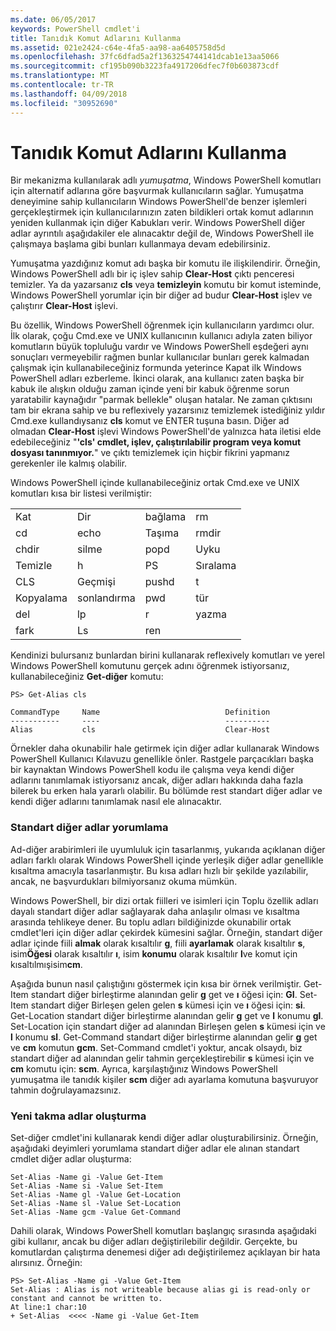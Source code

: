 ```yaml
---
ms.date: 06/05/2017
keywords: PowerShell cmdlet'i
title: Tanıdık Komut Adlarını Kullanma
ms.assetid: 021e2424-c64e-4fa5-aa98-aa6405758d5d
ms.openlocfilehash: 37fc6dfad5a2f1363254744141dcab1e13aa5066
ms.sourcegitcommit: cf195b090b3223fa4917206dfec7f0b603873cdf
ms.translationtype: MT
ms.contentlocale: tr-TR
ms.lasthandoff: 04/09/2018
ms.locfileid: "30952690"
---
```

# <a name="using-familiar-command-names"></a>Tanıdık Komut Adlarını Kullanma
Bir mekanizma kullanılarak adlı *yumuşatma*, Windows PowerShell komutları için alternatif adlarına göre başvurmak kullanıcıların sağlar. Yumuşatma deneyimine sahip kullanıcıların Windows PowerShell'de benzer işlemleri gerçekleştirmek için kullanıcılarınızın zaten bildikleri ortak komut adlarının yeniden kullanmak için diğer Kabukları verir. Windows PowerShell diğer adlar ayrıntılı aşağıdakiler ele alınacaktır değil de, Windows PowerShell ile çalışmaya başlama gibi bunları kullanmaya devam edebilirsiniz.

Yumuşatma yazdığınız komut adı başka bir komutu ile ilişkilendirir. Örneğin, Windows PowerShell adlı bir iç işlev sahip **Clear-Host** çıktı penceresi temizler. Ya da yazarsanız **cls** veya **temizleyin** komutu bir komut isteminde, Windows PowerShell yorumlar için bir diğer ad budur **Clear-Host** işlev ve çalıştırır **Clear-Host** işlevi.

Bu özellik, Windows PowerShell öğrenmek için kullanıcıların yardımcı olur. İlk olarak, çoğu Cmd.exe ve UNIX kullanıcının kullanıcı adıyla zaten biliyor komutların büyük topluluğu vardır ve Windows PowerShell eşdeğeri aynı sonuçları vermeyebilir rağmen bunlar kullanıcılar bunları gerek kalmadan çalışmak için kullanabileceğiniz formunda yeterince Kapat ilk Windows PowerShell adları ezberleme. İkinci olarak, ana kullanıcı zaten başka bir kabuk ile alışkın olduğu zaman içinde yeni bir kabuk öğrenme sorun yaratabilir kaynağıdır "parmak bellekle" oluşan hatalar. Ne zaman çıktısını tam bir ekrana sahip ve bu reflexively yazarsınız temizlemek istediğiniz yıldır Cmd.exe kullandıysanız **cls** komut ve ENTER tuşuna basın. Diğer ad olmadan **Clear-Host** işlevi Windows PowerShell'de yalnızca hata iletisi elde edebileceğiniz "**'cls' cmdlet, işlev, çalıştırılabilir program veya komut dosyası tanınmıyor.**" ve çıktı temizlemek için hiçbir fikrini yapmanız gerekenler ile kalmış olabilir.

Windows PowerShell içinde kullanabileceğiniz ortak Cmd.exe ve UNIX komutları kısa bir listesi verilmiştir:

|||||
|-|-|-|-|
|Kat|Dir|bağlama|rm|
|cd|echo|Taşıma|rmdir|
|chdir|silme|popd|Uyku|
|Temizle|h|PS|Sıralama|
|CLS|Geçmişi|pushd|t|
|Kopyalama|sonlandırma|pwd|tür|
|del|lp|r|yazma|
|fark|Ls|ren||

Kendinizi bulursanız bunlardan birini kullanarak reflexively komutları ve yerel Windows PowerShell komutunu gerçek adını öğrenmek istiyorsanız, kullanabileceğiniz **Get-diğer** komutu:

```
PS> Get-Alias cls

CommandType     Name                            Definition
-----------     ----                            ----------
Alias           cls                             Clear-Host
```

Örnekler daha okunabilir hale getirmek için diğer adlar kullanarak Windows PowerShell Kullanıcı Kılavuzu genellikle önler. Rastgele parçacıkları başka bir kaynaktan Windows PowerShell kodu ile çalışma veya kendi diğer adlarını tanımlamak istiyorsanız ancak, diğer adları hakkında daha fazla bilerek bu erken hala yararlı olabilir. Bu bölümde rest standart diğer adlar ve kendi diğer adlarını tanımlamak nasıl ele alınacaktır.

### <a name="interpreting-standard-aliases"></a>Standart diğer adlar yorumlama
Ad-diğer arabirimleri ile uyumluluk için tasarlanmış, yukarıda açıklanan diğer adları farklı olarak Windows PowerShell içinde yerleşik diğer adlar genellikle kısaltma amacıyla tasarlanmıştır. Bu kısa adları hızlı bir şekilde yazılabilir, ancak, ne başvurdukları bilmiyorsanız okuma mümkün.

Windows PowerShell, bir dizi ortak fiilleri ve isimleri için Toplu özellik adları dayalı standart diğer adlar sağlayarak daha anlaşılır olması ve kısaltma arasında tehlikeye dener. Bu toplu adları bildiğinizde okunabilir ortak cmdlet'leri için diğer adlar çekirdek kümesini sağlar. Örneğin, standart diğer adlar içinde fiili **almak** olarak kısaltılır **g**, fiili **ayarlamak** olarak kısaltılır **s**, isim**Öğesi** olarak kısaltılır **ı**, isim **konumu** olarak kısaltılır **l**ve komut için kısaltılmışisim**cm**.

Aşağıda bunun nasıl çalıştığını göstermek için kısa bir örnek verilmiştir. Get-Item standart diğer birleştirme alanından gelir **g** get ve **ı** öğesi için: **GI**. Set-Item standart diğer Birleşen gelen gelen **s** kümesi için ve **ı** öğesi için: **si**. Get-Location standart diğer birleştirme alanından gelir **g** get ve **l** konumu **gl**. Set-Location için standart diğer ad alanından Birleşen gelen **s** kümesi için ve **l** konumu **sl**. Get-Command standart diğer birleştirme alanından gelir **g** get ve **cm** komutun **gcm**. Set-Command cmdlet'i yoktur, ancak olsaydı, biz standart diğer ad alanından gelir tahmin gerçekleştirebilir **s** kümesi için ve **cm** komutu için: **scm**. Ayrıca, karşılaştığınız Windows PowerShell yumuşatma ile tanıdık kişiler **scm** diğer adı ayarlama komutuna başvuruyor tahmin doğrulayamazsınız.

### <a name="creating-new-aliases"></a>Yeni takma adlar oluşturma
Set-diğer cmdlet'ini kullanarak kendi diğer adlar oluşturabilirsiniz. Örneğin, aşağıdaki deyimleri yorumlama standart diğer adlar ele alınan standart cmdlet diğer adlar oluşturma:

```
Set-Alias -Name gi -Value Get-Item
Set-Alias -Name si -Value Set-Item
Set-Alias -Name gl -Value Get-Location
Set-Alias -Name sl -Value Set-Location
Set-Alias -Name gcm -Value Get-Command
```

Dahili olarak, Windows PowerShell komutları başlangıç sırasında aşağıdaki gibi kullanır, ancak bu diğer adları değiştirilebilir değildir. Gerçekte, bu komutlardan çalıştırma denemesi diğer adı değiştirilemez açıklayan bir hata alırsınız. Örneğin:

```
PS> Set-Alias -Name gi -Value Get-Item
Set-Alias : Alias is not writeable because alias gi is read-only or constant and cannot be written to.
At line:1 char:10
+ Set-Alias  <<<< -Name gi -Value Get-Item
```